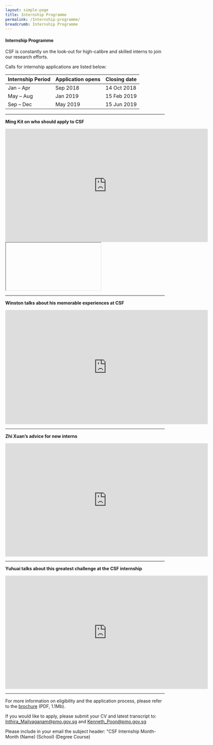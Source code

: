 ```yaml
---
layout: simple-page
title: Internship Programme
permalink: /Internship-programme/
breadcrumb: Internship Programme
---
```


#### **Internship Programme**

CSF is constantly on the look-out for high-calibre and skilled interns to join our research efforts. 

Calls for internship applications are listed below:

| Internship Period  | Application opens | Closing date |
| ------------- | ------------- | ------------- |
| Jan – Apr  | Sep 2018  | 14 Oct 2018  |
| May – Aug  | Jan 2019  | 15 Feb 2019  |
| Sep – Dec  | May 2019  | 15 Jun 2019  |

---  



**Ming Kit on who should apply to CSF**
<iframe src="https://player.vimeo.com/video/185296342" width="640" height="357" frameborder="0" webkitallowfullscreen mozallowfullscreen allowfullscreen></iframe>    

<div class="relative aspect-16x9">  <iframe class="absolute pin">https://player.vimeo.com/video/185296342" width="640" height="357" frameborder="0" webkitallowfullscreen mozallowfullscreen allowfullscreen></iframe> </div>


---

**Winston talks about his memorable experiences at CSF**  
<iframe src="https://player.vimeo.com/video/194625983" width="640" height="360" frameborder="0" webkitallowfullscreen mozallowfullscreen allowfullscreen></iframe>  

---

**Zhi Xuan’s advice for new interns**  
<iframe src="https://player.vimeo.com/video/185298228" width="640" height="357" frameborder="0" webkitallowfullscreen mozallowfullscreen allowfullscreen></iframe>  

---

**Yuhuai talks about this greatest challenge at the CSF internship**  
<iframe src="https://player.vimeo.com/video/185292860" width="640" height="357" frameborder="0" webkitallowfullscreen mozallowfullscreen allowfullscreen></iframe>  

---

For more information on eligibility and the application process, please refer to the [brochure](https://github.com/isomerpages/isomerpages-csf/raw/master/files/media-centre/internship-programme-2019-brochure.pdf) (PDF, 1.1Mb).  

If you would like to apply, please submit your CV and latest transcript to: [Inthira_Mailvaganam@pmo.gov.sg](mailto:Inthira_Mailvaganam@pmo.gov.sg) and [Kenneth_Poon@pmo.gov.sg](mailto:Kenneth_Poon@pmo.gov.sg)

Please include in your email the subject header: 
"CSF Internship Month-Month (Name) (School) (Degree Course)
